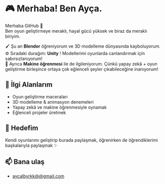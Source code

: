# 🎮 Merhaba! Ben Ayça.

Merhaba GitHub 👋  
Ben oyun geliştirmeye meraklı, hayal gücü yüksek ve biraz da meraklı biriyim.  

🖌️ Şu an **Blender** öğreniyorum ve 3D modelleme dünyasında kayboluyorum.  
⚙️ Sıradaki durağım: **Unity** ! Modellerimi oyunlarda canlandırmak için sabırsızlanıyorum!  
🤖 Ayrıca **Makine öğrenmesi** ile de ilgileniyorum. Çünkü yapay zekâ + oyun geliştirme birleşince ortaya çok eğlenceli şeyler çıkabileceğine inanıyorum!  

## 🚀 İlgi Alanlarım
- Oyun geliştirme maceraları  
- 3D modelleme & animasyon denemeleri  
- Yapay zekâ ve makine öğrenmesiyle oynamak  
- Eğlenceli projeler üretmek   

## 🌱 Hedefim
Kendi oyunlarımı geliştirip burada paylaşmak, öğrenirken de öğrendiklerimi başkalarıyla paylaşmak ✨  

## 📫 Bana ulaş 
- [aycalbyrkk@@gmail.com](#)  



